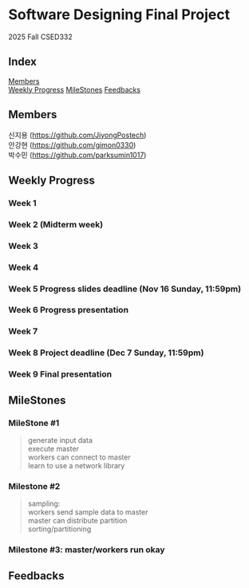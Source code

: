 # Software Designing Final Project  
2025 Fall CSED332

## Index
[Members](#Members)  
[Weekly Progress](#WeeklyProgress)
[MileStones](#MileStones)
[Feedbacks](#feedbacks)

## Members
신지용 (https://github.com/JiyongPostech)  
안강현 (https://github.com/gimon0330)  
박수민 (https://github.com/parksumin1017)  

## Weekly Progress
### Week 1
### Week 2 (Midterm week)
### Week 3
### Week 4
### Week 5 Progress slides deadline (Nov 16 Sunday, 11:59pm)
### Week 6 Progress presentation
### Week 7
### Week 8 Project deadline (Dec 7 Sunday, 11:59pm)
### Week 9 Final presentation

## MileStones
### MileStone #1
> generate input data  
> execute master  
> workers can connect to master  
> learn to use a network library  

### Milestone #2
> sampling:  
> workers send sample data to master  
> master can distribute partition  
> sorting/partitioning  

### Milestone #3: master/workers run okay

## Feedbacks
